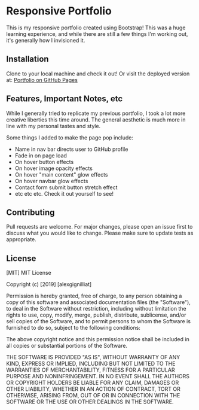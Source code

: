 # Responsive Portfolio

This is my responsive portfolio created using Bootstrap! This was a huge learning experience, and while there are still a few things I'm working out, it's generally how I invisioned it.

## Installation

Clone to your local machine and check it out! Or visit the deployed version at: [Portfolio on GitHub Pages](https://alexgignilliat.github.io/Portfolio-Responsive/)

## Features, Important Notes, etc

While I generally tried to replicate my previous portfolio, I took a lot more creative liberties this time around. The general aesthetic is much more in line with my personal tastes and style.

Some things I added to make the page pop include:

- Name in nav bar directs user to GitHub profile
- Fade in on page load
- On hover button effects
- On hover image opacity effects
- On hover "main content" glow effects
- On hover navbar glow effects
- Contact form submit button stretch effect
- etc etc etc. Check it out yourself to see!


## Contributing

Pull requests are welcome. For major changes, please open an issue first to discuss what you would like to change.
Please make sure to update tests as appropriate.

## License

[MIT]
MIT License

Copyright (c) [2019] [alexgignilliat]

Permission is hereby granted, free of charge, to any person obtaining a copy
of this software and associated documentation files (the "Software"), to deal
in the Software without restriction, including without limitation the rights
to use, copy, modify, merge, publish, distribute, sublicense, and/or sell
copies of the Software, and to permit persons to whom the Software is
furnished to do so, subject to the following conditions:

The above copyright notice and this permission notice shall be included in all
copies or substantial portions of the Software.

THE SOFTWARE IS PROVIDED "AS IS", WITHOUT WARRANTY OF ANY KIND, EXPRESS OR
IMPLIED, INCLUDING BUT NOT LIMITED TO THE WARRANTIES OF MERCHANTABILITY,
FITNESS FOR A PARTICULAR PURPOSE AND NONINFRINGEMENT. IN NO EVENT SHALL THE
AUTHORS OR COPYRIGHT HOLDERS BE LIABLE FOR ANY CLAIM, DAMAGES OR OTHER
LIABILITY, WHETHER IN AN ACTION OF CONTRACT, TORT OR OTHERWISE, ARISING FROM,
OUT OF OR IN CONNECTION WITH THE SOFTWARE OR THE USE OR OTHER DEALINGS IN THE
SOFTWARE.



